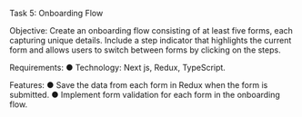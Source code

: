 Task 5: Onboarding Flow


Objective: Create an onboarding flow consisting of at least five forms, each capturing
unique details. Include a step indicator that highlights the current form and allows users
to switch between forms by clicking on the steps.


Requirements:
● Technology: Next js, Redux, TypeScript.


Features:
● Save the data from each form in Redux when the form is submitted.
● Implement form validation for each form in the onboarding flow.
